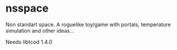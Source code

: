 nsspace
=======

Non standart space. A roguelike toy/game with portals, temperature simulation and other ideas...

Needs libtcod 1.4.0
